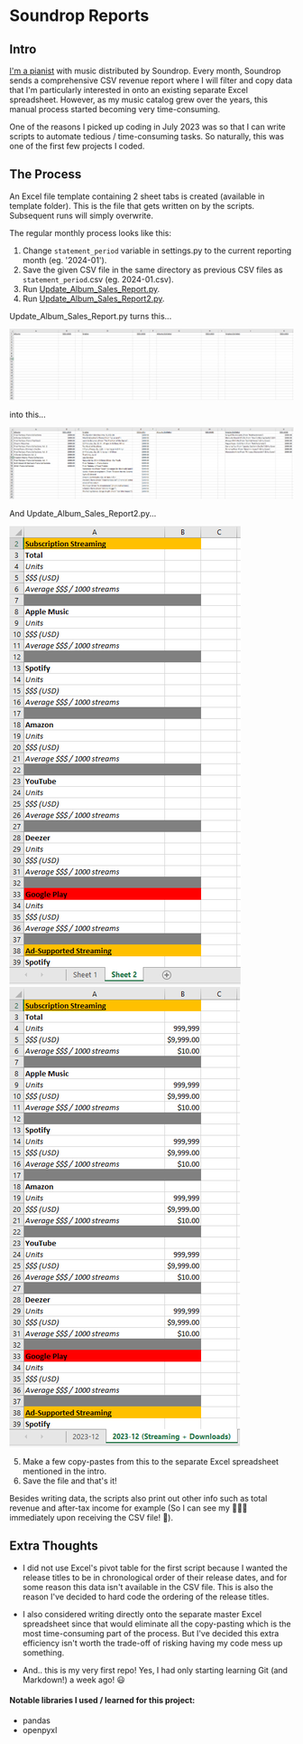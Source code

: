 Soundrop Reports
================

Intro
-----
[I'm a pianist](https://open.spotify.com/artist/6mdGjVrAY95ecXnVgtefti) with music distributed by Soundrop. Every month, Soundrop sends a comprehensive CSV revenue report where I will filter and copy data that I'm particularly interested in onto an existing separate Excel spreadsheet. However, as my music catalog grew over the years, this manual process started becoming very time-consuming.

One of the reasons I picked up coding in July 2023 was so that I can write scripts to automate tedious / time-consuming tasks. So naturally, this was one of the first few projects I coded.

The Process
-----------
An Excel file template containing 2 sheet tabs is created (available in template folder). This is the file that gets written on by the scripts. Subsequent runs will simply overwrite.

The regular monthly process looks like this:
1. Change `statement_period` variable in settings.py to the current reporting month (eg. '2024-01').
2. Save the given CSV file in the same directory as previous CSV files as `statement_period`.csv (eg. 2024-01.csv).
3. Run [Update_Album_Sales_Report.py](Update_Album_Sales_Report.py).
4. Run [Update_Album_Sales_Report2.py](Update_Album_Sales_Report2.py).

Update_Album_Sales_Report.py turns this...

![xl template sheet1](images/xl-template-sheet1.png)

into this...

![xl template sheet1 filled](images/xl-template-sheet1-filled.png)

And Update_Album_Sales_Report2.py...

![xl template sheet2](images/xl-template-sheet2.png) ![xl template sheet2 filled](images/xl-template-sheet2-filled.png)

5. Make a few copy-pastes from this to the separate Excel spreadsheet mentioned in the intro.
6. Save the file and that's it!

Besides writing data, the scripts also print out other info such as total revenue and after-tax income for example (So I can see my 💸💸💸 immediately upon receiving the CSV file! 🤑).

Extra Thoughts
--------------
- I did not use Excel's pivot table for the first script because I wanted the release titles to be in chronological order of their release dates, and for some reason this data isn't available in the CSV file. This is also the reason I've decided to hard code the ordering of the release titles.

- I also considered writing directly onto the separate master Excel spreadsheet since that would eliminate all the copy-pasting which is the most time-consuming part of the process. But I've decided this extra efficiency isn't worth the trade-off of risking having my code mess up something.

- And.. this is my very first repo! Yes, I had only starting learning Git (and Markdown!) a week ago! 😃

#### Notable libraries I used / learned for this project:
- pandas
- openpyxl
